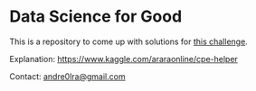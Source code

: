 # Data Science for Good

This is a repository to come up with solutions for [this challenge][1].

Explanation: <https://www.kaggle.com/araraonline/cpe-helper>

Contact: <andre0lra@gmail.com>

[1]: https://www.kaggle.com/center-for-policing-equity/data-science-for-good/
